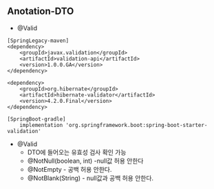 ## Anotation-DTO
+ @Valid
``` 
[SpringLegacy-maven]
<dependency> 
	<groupId>javax.validation</groupId> 
	<artifactId>validation-api</artifactId> 
	<version>1.0.0.GA</version> 
</dependency> 

<dependency> 
	<groupId>org.hibernate</groupId> 
	<artifactId>hibernate-validator</artifactId> 
	<version>4.2.0.Final</version> 
</dependency>

[SpringBoot-gradle]
    implementation 'org.springframework.boot:spring-boot-starter-validation'
```

+ @Valid
  - DTO에 들어오는 유효성 검사 확인 가능
  - @NotNull(boolean, int) -null값 허용 안한다
  - @NotEmpty - 공백 허용 안한다.
  - @NotBlank(String)  - null값과 공백 허용 안한다.
